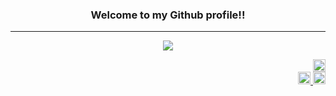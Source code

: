 <h3 align="center"> Welcome to my Github profile!! </h3>

___

<div align="center">
  <a href="https://github.com/SuzukiKatsuma">
    <img src="https://github-readme-stats.vercel.app/api/top-langs/?username=SuzukiKatsuma&?count_private=true&title_color=ec6d71&text_color=fffffc&border_color=a22041&bg_color=302833&layout=compact&card_width=720px&langs_count=10&custom_title=❖&nbsp;Most&nbsp;Used&nbsp;Languages&nbsp;❖">
  </a>
</div>

<p align="right"> 
  <a href="https://github.com/SuzukiKatsuma">
    <img height="20" src="https://img.shields.io/github/followers/SuzukiKatsuma?label=follow&logo=github&style=flat" />
  </a>
  
  <br>
  
  <a href="https://qiita.com/SuzukiKatsuma">
    <img height="20" src="https://img.shields.io/badge/dynamic/json.svg?label=items&logo=qiita&color=55c500&query=$.items_count&url=https://qiita.com/api/v2/users/SuzukiKatsuma"/>
  </a>
  <a href="https://zenn.dev/suzuki_katsuma">
    <img height="20" src="https://img.shields.io/badge/Zenn-fff.svg?logo=zenn&style=flat" />
  </a>
</p>

<!--
**SuzukiKatsuma/SuzukiKatsuma** is a ✨ _special_ ✨ repository because its `README.md` (this file) appears on your GitHub profile.

Here are some ideas to get you started:

- 🔭 I’m currently working on ...
- 🌱 I’m currently learning ...
- 👯 I’m looking to collaborate on ...
- 🤔 I’m looking for help with ...
- 💬 Ask me about ...
- 📫 How to reach me: ...
- 😄 Pronouns: ...
- ⚡ Fun fact: ...
-->
